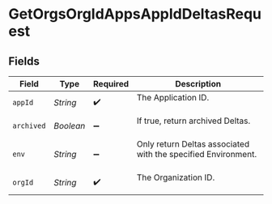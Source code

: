 # GetOrgsOrgIdAppsAppIdDeltasRequest


## Fields

| Field                                                           | Type                                                            | Required                                                        | Description                                                     |
| --------------------------------------------------------------- | --------------------------------------------------------------- | --------------------------------------------------------------- | --------------------------------------------------------------- |
| `appId`                                                         | *String*                                                        | :heavy_check_mark:                                              | The Application ID.<br/><br/>                                   |
| `archived`                                                      | *Boolean*                                                       | :heavy_minus_sign:                                              | If true, return archived Deltas.<br/><br/>                      |
| `env`                                                           | *String*                                                        | :heavy_minus_sign:                                              | Only return Deltas associated with the specified Environment.<br/><br/> |
| `orgId`                                                         | *String*                                                        | :heavy_check_mark:                                              | The Organization ID.<br/><br/>                                  |
